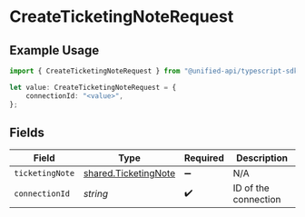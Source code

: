 # CreateTicketingNoteRequest

## Example Usage

```typescript
import { CreateTicketingNoteRequest } from "@unified-api/typescript-sdk/sdk/models/operations";

let value: CreateTicketingNoteRequest = {
    connectionId: "<value>",
};
```

## Fields

| Field                                                               | Type                                                                | Required                                                            | Description                                                         |
| ------------------------------------------------------------------- | ------------------------------------------------------------------- | ------------------------------------------------------------------- | ------------------------------------------------------------------- |
| `ticketingNote`                                                     | [shared.TicketingNote](../../../sdk/models/shared/ticketingnote.md) | :heavy_minus_sign:                                                  | N/A                                                                 |
| `connectionId`                                                      | *string*                                                            | :heavy_check_mark:                                                  | ID of the connection                                                |